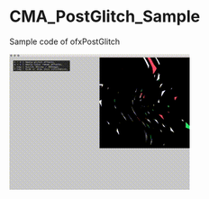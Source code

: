 # CMA_PostGlitch_Sample
Sample code of ofxPostGlitch

![gif](https://github.com/Hiroki11x/openFrameworksSample/blob/master/CMA_PostGlitch_Sample/movie.gif)
